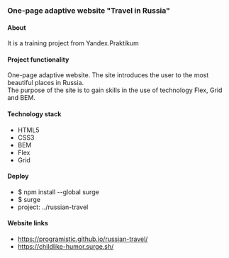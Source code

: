 ### One-page adaptive website "Travel in Russia"

#### About
It is a training project from Yandex.Praktikum

#### Project functionality
One-page adaptive website. The site introduces the user to the most beautiful places in Russia.<br>
The purpose of the site is to gain skills in the use of technology Flex, Grid and BEM.

#### Technology stack
- HTML5
- CSS3
- BEM
- Flex
- Grid

#### Deploy
- $ npm install --global surge
- $ surge
- project: ../russian-travel

#### Website links
- https://programistic.github.io/russian-travel/
- https://childlike-humor.surge.sh/
